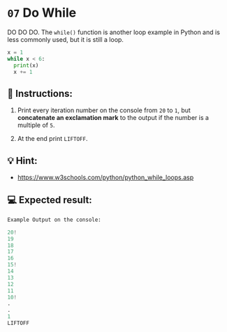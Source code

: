 # `07` Do While

DO DO DO. The `while()` function is another loop example in Python and is less commonly used, but it is still a loop.

```py
x = 1
while x < 6:
  print(x)
  x += 1
```

## 📝 Instructions:

1. Print every iteration number on the console from `20` to `1`, but **concatenate an exclamation mark** to the output if the number is a multiple of `5`.

2. At the end print `LIFTOFF`.

## 💡 Hint:

+ https://www.w3schools.com/python/python_while_loops.asp

## 💻 Expected result:

```py
Example Output on the console:

20!
19
18
17
16
15!
14
13
12
11
10!
.
.
1
LIFTOFF
```

